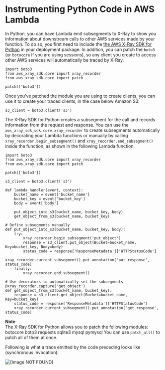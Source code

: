# Instrumenting Python Code in AWS Lambda<a name="python-tracing"></a>

In Python, you can have Lambda emit subsegments to X\-Ray to show you information about downstream calls to other AWS services made by your function\. To do so, you first need to include the [the AWS X\-Ray SDK for Python](https://docs.aws.amazon.com/xray/latest/devguide/xray-sdk-python.html) in your deployment package\. In addition, you can patch the `boto3` \(or `botocore` if you are using sessions\), so any client you create to access other AWS services will automatically be traced by X\-Ray\.

```
import boto3
from aws_xray_sdk.core import xray_recorder
from aws_xray_sdk.core import patch

patch(['boto3'])
```

Once you've patched the module you are using to create clients, you can use it to create your traced clients, in the case below Amazon S3:

```
s3_client = boto3.client('s3')
```

The X\-Ray SDK for Python creates a subsegment for the call and records information from the request and response\. You can use the `aws_xray_sdk_sdk.core.xray_recorder` to create subsegments automatically by decorating your Lambda functions or manually by calling `xray_recorder.begin_subsegment()` and `xray_recorder.end_subsegment()` inside the function, as shown in the following Lambda function\.

```
import boto3
from aws_xray_sdk.core import xray_recorder
from aws_xray_sdk.core import patch

patch(['boto3'])

s3_client = boto3.client('s3')

def lambda_handler(event, context):
    bucket_name = event['bucket_name']
    bucket_key = event['bucket_key']
    body = event['body']

    put_object_into_s3(bucket_name, bucket_key, body)
    get_object_from_s3(bucket_name, bucket_key)

# Define subsegments manually
def put_object_into_s3(bucket_name, bucket_key, body):
    try:
        xray_recorder.begin_subsegment('put_object')
        response = s3_client.put_object(Bucket=bucket_name, Key=bucket_key, Body=body)
        status_code = response['ResponseMetadata']['HTTPStatusCode']
        xray_recorder.current_subsegment().put_annotation('put_response', status_code)
    finally:
        xray_recorder.end_subsegment()

# Use decorators to automatically set the subsegments
@xray_recorder.capture('get_object')
def get_object_from_s3(bucket_name, bucket_key):
    response = s3_client.get_object(Bucket=bucket_name, Key=bucket_key)
    status_code = response['ResponseMetadata']['HTTPStatusCode']
    xray_recorder.current_subsegment().put_annotation('get_response', status_code)
```

**Note**  
The X\-Ray SDK for Python allows you to patch the following modules:  
botocore
boto3
requests
sqlite3
mysql
pymysql
You can use `patch_all()` to patch all of them at once\. 

Following is what a trace emitted by the code preceding looks like \(synchronous invocation\): 

![\[Image NOT FOUND\]](http://docs.aws.amazon.com/lambda/latest/dg/images/AWS_X_Ray_Python.png)